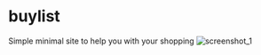 # buylist
Simple minimal site to help you with your shopping
![screenshot_1](https://ibb.co/kVsJnH)
